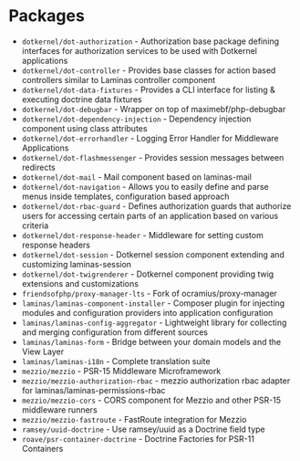 # Packages

* `dotkernel/dot-authorization` - Authorization base package defining interfaces for authorization services to be used with Dotkernel applications
* `dotkernel/dot-controller` - Provides base classes for action based controllers similar to Laminas controller component
* `dotkernel/dot-data-fixtures` - Provides a CLI interface for listing & executing doctrine data fixtures
* `dotkernel/dot-debugbar` - Wrapper on top of maximebf/php-debugbar
* `dotkernel/dot-dependency-injection` - Dependency injection component using class attributes
* `dotkernel/dot-errorhandler` - Logging Error Handler for Middleware Applications
* `dotkernel/dot-flashmessenger` - Provides session messages between redirects
* `dotkernel/dot-mail` - Mail component based on laminas-mail
* `dotkernel/dot-navigation` - Allows you to easily define and parse menus inside templates, configuration based approach
* `dotkernel/dot-rbac-guard` - Defines authorization guards that authorize users for accessing certain parts of an application based on various criteria
* `dotkernel/dot-response-header` - Middleware for setting custom response headers
* `dotkernel/dot-session` - Dotkernel session component extending and customizing laminas-session
* `dotkernel/dot-twigrenderer` - Dotkernel component providing twig extensions and customizations
* `friendsofphp/proxy-manager-lts` - Fork of ocramius/proxy-manager
* `laminas/laminas-component-installer` - Composer plugin for injecting modules and configuration providers into application configuration
* `laminas/laminas-config-aggregator` - Lightweight library for collecting and merging configuration from different sources
* `laminas/laminas-form` - Bridge between your domain models and the View Layer
* `laminas/laminas-i18n` - Complete translation suite
* `mezzio/mezzio` - PSR-15 Middleware Microframework
* `mezzio/mezzio-authorization-rbac` - mezzio authorization rbac adapter for laminas/laminas-permissions-rbac
* `mezzio/mezzio-cors` - CORS component for Mezzio and other PSR-15 middleware runners
* `mezzio/mezzio-fastroute` - FastRoute integration for Mezzio
* `ramsey/uuid-doctrine` - Use ramsey/uuid as a Doctrine field type
* `roave/psr-container-doctrine` - Doctrine Factories for PSR-11 Containers
